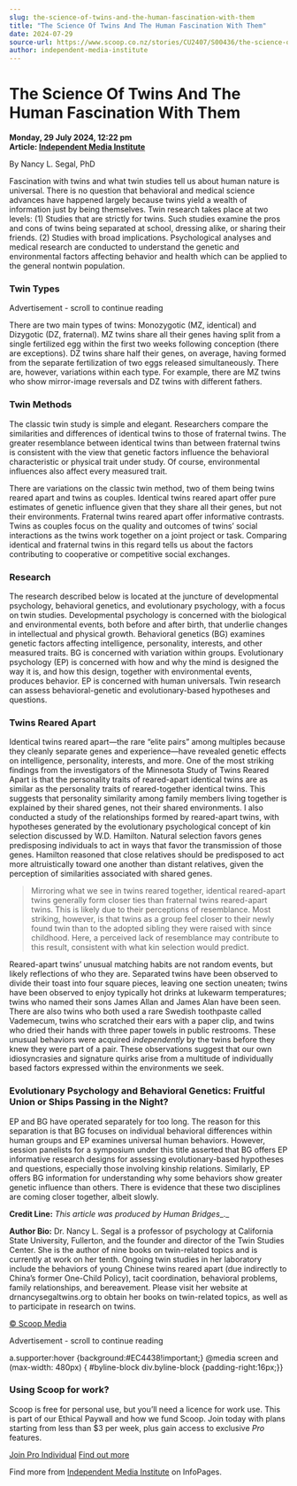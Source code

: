 ```yaml
---
slug: the-science-of-twins-and-the-human-fascination-with-them
title: "The Science Of Twins And The Human Fascination With Them"
date: 2024-07-29
source-url: https://www.scoop.co.nz/stories/CU2407/S00436/the-science-of-twins-and-the-human-fascination-with-them.htm
author: independent-media-institute
---
```

The Science Of Twins And The Human Fascination With Them
========================================================

**Monday, 29 July 2024, 12:22 pm**  
**Article: [Independent Media Institute](https://info.scoop.co.nz/Independent_Media_Institute)**

By Nancy L. Segal, PhD

Fascination with twins and what twin studies tell us about human nature is universal. There is no question that behavioral and medical science advances have happened largely because twins yield a wealth of information just by being themselves. Twin research takes place at two levels: (1) Studies that are strictly for twins. Such studies examine the pros and cons of twins being separated at school, dressing alike, or sharing their friends. (2) Studies with broad implications. Psychological analyses and medical research are conducted to understand the genetic and environmental factors affecting behavior and health which can be applied to the general nontwin population.

### Twin Types

Advertisement - scroll to continue reading





There are two main types of twins: Monozygotic (MZ, identical) and Dizygotic (DZ, fraternal). MZ twins share all their genes having split from a single fertilized egg within the first two weeks following conception (there are exceptions). DZ twins share half their genes, on average, having formed from the separate fertilization of two eggs released simultaneously. There are, however, variations within each type. For example, there are MZ twins who show mirror-image reversals and DZ twins with different fathers.

### Twin Methods

The classic twin study is simple and elegant. Researchers compare the similarities and differences of identical twins to those of fraternal twins. The greater resemblance between identical twins than between fraternal twins is consistent with the view that genetic factors influence the behavioral characteristic or physical trait under study. Of course, environmental influences also affect every measured trait.

There are variations on the classic twin method, two of them being twins reared apart and twins as couples. Identical twins reared apart offer pure estimates of genetic influence given that they share all their genes, but not their environments. Fraternal twins reared apart offer informative contrasts. Twins as couples focus on the quality and outcomes of twins’ social interactions as the twins work together on a joint project or task. Comparing identical and fraternal twins in this regard tells us about the factors contributing to cooperative or competitive social exchanges.

### Research

The research described below is located at the juncture of developmental psychology, behavioral genetics, and evolutionary psychology, with a focus on twin studies. Developmental psychology is concerned with the biological and environmental events, both before and after birth, that underlie changes in intellectual and physical growth. Behavioral genetics (BG) examines genetic factors affecting intelligence, personality, interests, and other measured traits. BG is concerned with variation within groups. Evolutionary psychology (EP) is concerned with how and why the mind is designed the way it is, and how this design, together with environmental events, produces behavior. EP is concerned with human universals. Twin research can assess behavioral-genetic and evolutionary-based hypotheses and questions.

### Twins Reared Apart

Identical twins reared apart—the rare “elite pairs” among multiples because they cleanly separate genes and experience—have revealed genetic effects on intelligence, personality, interests, and more. One of the most striking findings from the investigators of the Minnesota Study of Twins Reared Apart is that the personality traits of reared-apart identical twins are as similar as the personality traits of reared-together identical twins. This suggests that personality similarity among family members living together is explained by their shared genes, not their shared environments. I also conducted a study of the relationships formed by reared-apart twins, with hypotheses generated by the evolutionary psychological concept of kin selection discussed by W.D. Hamilton. Natural selection favors genes predisposing individuals to act in ways that favor the transmission of those genes. Hamilton reasoned that close relatives should be predisposed to act more altruistically toward one another than distant relatives, given the perception of similarities associated with shared genes.

> Mirroring what we see in twins reared together, identical reared-apart twins generally form closer ties than fraternal twins reared-apart twins. This is likely due to their perceptions of resemblance. Most striking, however, is that twins as a group feel closer to their newly found twin than to the adopted sibling they were raised with since childhood. Here, a perceived lack of resemblance may contribute to this result, consistent with what kin selection would predict.

Reared-apart twins’ unusual matching habits are not random events, but likely reflections of who they are. Separated twins have been observed to divide their toast into four square pieces, leaving one section uneaten; twins have been observed to enjoy typically hot drinks at lukewarm temperatures; twins who named their sons James Allan and James Alan have been seen. There are also twins who both used a rare Swedish toothpaste called Vademecum, twins who scratched their ears with a paper clip, and twins who dried their hands with three paper towels in public restrooms. These unusual behaviors were acquired _independently_ by the twins before they knew they were part of a pair. These observations suggest that our own idiosyncrasies and signature quirks arise from a multitude of individually based factors expressed within the environments we seek.

### Evolutionary Psychology and Behavioral Genetics: Fruitful Union or Ships Passing in the Night?

EP and BG have operated separately for too long. The reason for this separation is that BG focuses on individual behavioral differences within human groups and EP examines universal human behaviors. However, session panelists for a symposium under this title asserted that BG offers EP informative research designs for assessing evolutionary-based hypotheses and questions, especially those involving kinship relations. Similarly, EP offers BG information for understanding why some behaviors show greater genetic influence than others. There is evidence that these two disciplines are coming closer together, albeit slowly.

**Credit Line:** _This article was produced by_ _Human Bridges__._

**Author Bio:** Dr. Nancy L. Segal is a professor of psychology at California State University, Fullerton, and the founder and director of the Twin Studies Center. She is the author of nine books on twin-related topics and is currently at work on her tenth. Ongoing twin studies in her laboratory include the behaviors of young Chinese twins reared apart (due indirectly to China’s former One-Child Policy), tacit coordination, behavioral problems, family relationships, and bereavement. Please visit her website at drnancysegaltwins.org to obtain her books on twin-related topics, as well as to participate in research on twins.

[© Scoop Media](http://www.scoop.co.nz/about/terms.html)  

Advertisement - scroll to continue reading



a.supporter:hover {background:#EC4438!important;} @media screen and (max-width: 480px) { #byline-block div.byline-block {padding-right:16px;}}

### Using Scoop for work?

Scoop is free for personal use, but you’ll need a licence for work use. This is part of our Ethical Paywall and how we fund Scoop. Join today with plans starting from less than $3 per week, plus gain access to exclusive _Pro_ features.  
  
[Join Pro Individual](https://pro.scoop.co.nz/Individual/?from=ProIn24) [Find out more](https://pro.scoop.co.nz/using-scoop-for-work/?from=ProIn24)

Find more from [Independent Media Institute](https://info.scoop.co.nz/Independent_Media_Institute) on InfoPages.